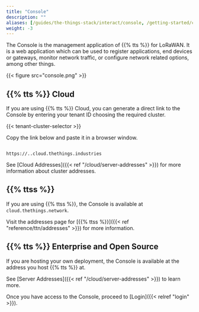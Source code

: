 ```yaml
---
title: "Console"
description: ""
aliases: [/guides/the-things-stack/interact/console, /getting-started/console]
weight: -3
---
```


The Console is the management application of {{% tts %}} for LoRaWAN. It is a web application which can be used to register applications, end devices or gateways, monitor network traffic, or configure network related options, among other things.

<!--more-->

{{< figure src="console.png" >}}

## {{% tts %}} Cloud

If you are using {{% tts %}} Cloud, you can generate a direct link to the Console by entering your tenant ID choosing the required cluster.

{{< tenant-cluster-selector >}}

Copy the link below and paste it in a browser window.

<p>
<code data-content="cluster-address">
https://<span data-content="tenant-id"></span>.<span data-content="cluster-id"></span>.cloud.thethings.industries
</code>
</p>

See [Cloud Addresses]({{< ref "/cloud/server-addresses" >}}) for more information about cluster addresses.

## {{% ttss %}}

If you are using {{% ttss %}}, the Console is available at `cloud.thethings.network`.

Visit the addresses page for [{{% ttss %}}]({{< ref "reference/ttn/addresses" >}}) for more information.

## {{% tts %}} Enterprise and Open Source

If you are hosting your own deployment, the Console is available at the address you host {{% tts %}} at.

See [Server Addresses]({{< ref "/cloud/server-addresses" >}}) to learn more.

Once you have access to the Console, proceed to [Login]({{< relref "login" >}}).
